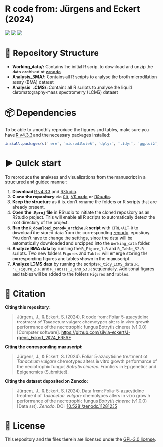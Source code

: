 
<!-- README.md is generated from README.Rmd. Please edit that file -->

# R code from: Jürgens and Eckert (2024)

![](https://img.shields.io/badge/repo%20status-active-orange.svg)
![](https://img.shields.io/badge/manuscript-submitted-orange.svg)
![](https://img.shields.io/badge/Zenodo-10.5281/zenodo.11281235-blue.svg)

# :open_file_folder: Repository Structure

- **Working_data/:** Contains the initial R script to download and unzip
  the data archived at [zenodo](https://zenodo.org/)
- **Analysis_BMA/:** Contains all R scripts to analyse the broth
  microdilution assay (BMA) dataset
- **Analysis_LCMS/:** Contains all R scripts to analyse the liquid
  chromatography-mass spectrometry (LCMS) dataset

# :package: Dependencies

To be able to smoothly reproduce the figures and tables, make sure you
have [R v4.3.3](https://cran.uni-muenster.de/index.html) and the
necessary packages installed:

``` r
install.packages(c("here", "microdiluteR", "dplyr", "tidyr", "ggplot2", "ggpubr", "cowplot", "vegan", "reshape2"))
```

# :arrow_forward: Quick start

To reproduce the analyses and visualizations from the manuscript in a
structured and guided manner:

1.  **Download** [R v4.3.3](https://cran.uni-muenster.de/index.html) and
    [RStudio](https://posit.co/download/rstudio-desktop/).
2.  **Clone the repository** via
    [Git](https://docs.github.com/en/repositories/creating-and-managing-repositories/cloning-a-repository),
    [VS
    code](https://learn.microsoft.com/en-gb/azure/developer/javascript/how-to/with-visual-studio-code/clone-github-repository?tabs=activity-bar)
    or
    [RStudio](https://argoshare.is.ed.ac.uk/healthyr_book/clone-an-existing-github-project-to-new-rstudio-project.html).
3.  **Keep the structure** as it is, don’t rename the folders or R
    scripts that are already present.
4.  **Open the `.Rproj` file** in RStudio to initiate the cloned
    repository as an RStudio project. This will enable all R scripts to
    automatically detect the root directory of the project.
5.  **Run the `R_download_zenodo_archive.R` script** with `CTRL+ALT+R`
    to download the stored data from the corresponding
    [zenodo](https://zenodo.org/) repository. You don’t have to change
    the settings, since the data will be automatically downloaded and
    unzipped into the `Working_data` folder.
6.  **Analyze BMA data** by running the `R_Figure_1.R` and
    `R_Table_S2.R` scripts. Two new folders `Figures` and `Tables` will
    emerge storing the corresponding figures and tables shown in the
    manuscript.
7.  **Analyze LCMS data** by running the scripts `R_tidy_LCMS_data.R`,
    `"R_Figure_2.R` and `R_Tables_1_and_S3.R` sequentially. Additional
    figures and tables will be added to the folders `Figures` and
    `Tables`.

# :pushpin: Citation

**Citing this repository:**

> Jürgens, J., & Eckert, S. (2024). R code from: Foliar 5-azacytidine
> treatment of Tanacetum vulgare chemotypes alters in vitro growth
> performance of the necrotrophic fungus Botrytis cinerea (v1.0.0)
> \[Computer software\].
> <https://github.com/silvia-eckert/J-rgens_Eckert_2024_FREAE>

**Citing the corresponding manuscript:**

> Jürgens, J., & Eckert, S. (2024). Foliar 5-azacytidine treatment of
> *Tanacetum vulgare* chemotypes alters in vitro growth performance of
> the necrotrophic fungus *Botrytis cinerea*. Frontiers in Epigenetics
> and Epigenomics (Submitted).

**Citing the dataset deposited on Zenodo:**

> Jürgens, J., & Eckert, S. (2024). Data from: Foliar 5-azacytidine
> treatment of *Tanacetum vulgare* chemotypes alters in vitro growth
> performance of the necrotrophic fungus *Botrytis cinerea* (v1.0.0)
> \[Data set\]. *Zenodo*. DOI:
> [10.5281/zenodo.11281235](https://www.doi.org/10.5281/zenodo.11281235)

# :scroll: License

This repository and the files therein are licensed under the [GPL-3.0
license](https://www.gnu.org/licenses/gpl-3.0.html.en).
